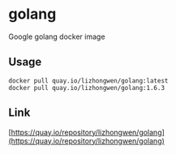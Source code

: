 # golang  
  
Google golang docker image
  
  
## Usage  
    
`docker pull quay.io/lizhongwen/golang:latest`  
`docker pull quay.io/lizhongwen/golang:1.6.3`  
    
## Link  
  
[https://quay.io/repository/lizhongwen/golang](https://quay.io/repository/lizhongwen/golang)  
  
